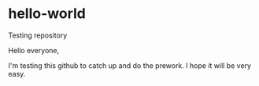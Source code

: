 # hello-world
Testing repository

Hello everyone,

I'm testing this github to catch up and do the prework.
I hope it will be very easy.
